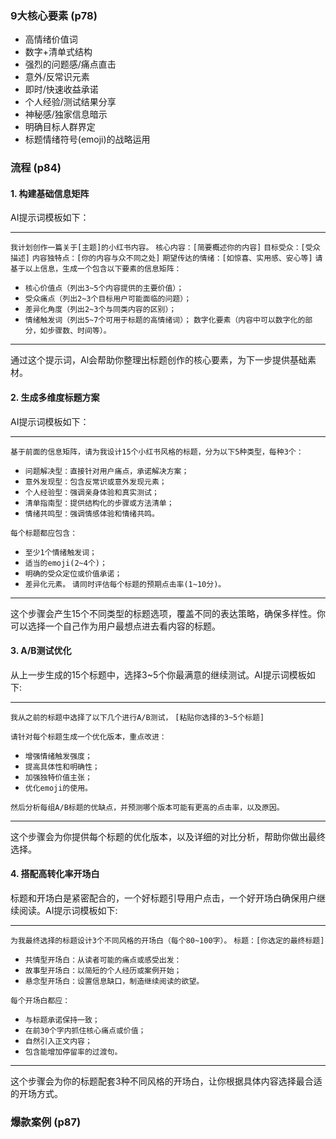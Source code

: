 ### 9大核心要素 (p78)

* 高情绪价值词
* 数字+清单式结构
* 强烈的问题感/痛点直击
* 意外/反常识元素
* 即时/快速收益承诺
* 个人经验/测试结果分享
* 神秘感/独家信息暗示
* 明确目标人群界定
* 标题情绪符号(emoji)的战略运用

### 流程 (p84)

#### 1. 构建基础信息矩阵

AI提示词模板如下：

---
`我计划创作一篇关于[主题]的小红书内容。`
`核心内容：[简要概述你的内容]`
`目标受众：[受众描述]`
`内容独特点：[你的内容与众不同之处]`
`期望传达的情绪：[如惊喜、实用感、安心等]`
`请基于以上信息，生成一个包含以下要素的信息矩阵：`
* `核心价值点（列出3~5个内容提供的主要价值）；`
* `受众痛点（列出2~3个目标用户可能面临的问题）；`
* `差异化角度（列出2~3个与同类内容的区别）；`
* `情绪触发词（列出5~7个可用于标题的高情绪词）；`
`数字化要素（内容中可以数字化的部分，如步骤数、时间等）。`
---

通过这个提示词，Al会帮助你整理出标题创作的核心要素，为下一步提供基础素材。

#### 2. 生成多维度标题方案

AI提示词模板如下：

---
`基于前面的信息矩阵，请为我设计15个小红书风格的标题，分为以下5种类型，每种3个：`
* `问题解决型：直接针对用户痛点，承诺解决方案；`
* `意外发现型：包含反常识或意外发现元素；`
* `个人经验型：强调亲身体验和真实测试；`
* `清单指南型：提供结构化的步骤或方法清单；`
* `情绪共鸣型：强调情感体验和情绪共鸣。`

`每个标题都应包含：`
* `至少1个情绪触发词；`
* `适当的emoji(2~4个)；`
* `明确的受众定位或价值承诺；`
* `差异化元素。`
`请同时评估每个标题的预期点击率(1~10分)。`
---

这个步骤会产生15个不同类型的标题选项，覆盖不同的表达策略，确保多样性。你可以选择一个自己作为用户最想点进去看内容的标题。

#### 3. A/B测试优化

从上一步生成的15个标题中，选择3~5个你最满意的继续测试。AI提示词模板如下:

---
`我从之前的标题中选择了以下几个进行A/B测试，`
`[粘贴你选择的3~5个标题]`

`请针对每个标题生成一个优化版本，重点改进：`
* `增强情绪触发强度；`
* `提高具体性和明确性；`
* `加强独特价值主张；`
* `优化emoji的使用。`

`然后分析每组A/B标题的优缺点，并预测哪个版本可能有更高的点击率，以及原因。`

---

这个步骤会为你提供每个标题的优化版本，以及详细的对比分析，帮助你做出最终选择。

#### 4. 搭配高转化率开场白
标题和开场白是紧密配合的，一个好标题引导用户点击，一个好开场白确保用户继续阅读。AI提示词模板如下:

---
`为我最终选择的标题设计3个不同风格的开场白（每个80~100字）。`
`标题：[你选定的最终标题]`
* `共情型开场白：从读者可能的痛点或感受出发：`
* `故事型开场白：以简短的个人经历或案例开始；`
* `悬念型开场白：设置信息缺口，制造继续阅读的欲望。`

`每个开场白都应：`
* `与标题承诺保持一致；`
* `在前30个字内抓住核心痛点或价值；`
* `自然引入正文内容；`
* `包含能增加停留率的过渡句。`
---

这个步骤会为你的标题配套3种不同风格的开场白，让你根据具体内容选择最合适的开场方式。


### 爆款案例 (p87)